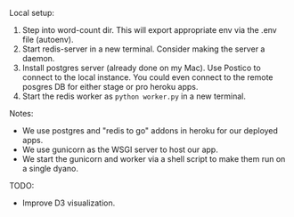 Local setup:

1. Step into word-count dir. This will export appropriate env via the .env file (autoenv).
1. Start redis-server in a new terminal. Consider making the server a daemon.
1. Install postgres server (already done on my Mac). Use Postico to connect 
   to the local instance. You could even connect to the remote posgres DB
   for either stage or pro heroku apps.
1. Start the redis worker as `python worker.py` in a new terminal.

Notes:

- We use postgres and "redis to go" addons in heroku for our deployed apps.
- We use gunicorn as the WSGI server to host our app.
- We start the gunicorn and worker via a shell script to make them run on
  a single dyano.
  
TODO:
- Improve D3 visualization.
